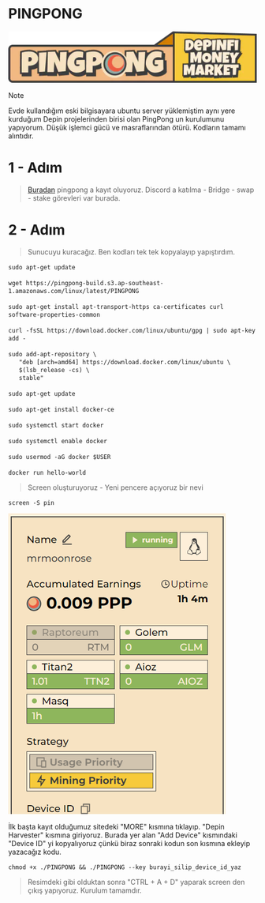 # PINGPONG
![](logo.png)
>[!NOTE]
>Evde kullandığım eski bilgisayara ubuntu server yüklemiştim aynı yere kurduğum Depin projelerinden birisi olan PingPong un kurulumunu yapıyorum. Düşük işlemci gücü ve masraflarından ötürü. Kodların tamamı alıntıdır.

# 1 - Adım
>[Buradan](https://app.pingpong.build/points?invite_code=ZN8YXVqy) pingpong a kayıt oluyoruz.
Discord a katılma - Bridge - swap - stake görevleri var burada.

# 2 - Adım
>Sunucuyu kuracağız. Ben kodları tek tek kopyalayıp yapıştırdım.

```
sudo apt-get update

wget https://pingpong-build.s3.ap-southeast-1.amazonaws.com/linux/latest/PINGPONG

sudo apt-get install apt-transport-https ca-certificates curl software-properties-common

curl -fsSL https://download.docker.com/linux/ubuntu/gpg | sudo apt-key add -

sudo add-apt-repository \
   "deb [arch=amd64] https://download.docker.com/linux/ubuntu \
   $(lsb_release -cs) \
   stable"

sudo apt-get update

sudo apt-get install docker-ce

sudo systemctl start docker

sudo systemctl enable docker

sudo usermod -aG docker $USER

docker run hello-world
```
>Screen oluşturuyoruz - Yeni pencere açıyoruz bir nevi
>
```
screen -S pin
```
>
![](Adsız.png)
>
İlk başta kayıt olduğumuz sitedeki "MORE" kısmına tıklayıp. "Depin Harvester" kısmına giriyoruz. Burada yer alan "Add Device" kısmındaki "Device ID" yi kopyalıyoruz çünkü biraz sonraki kodun son kısmına ekleyip yazacağız kodu.

```
chmod +x ./PINGPONG && ./PINGPONG --key burayi_silip_device_id_yaz
```
> Resimdeki gibi olduktan sonra "CTRL + A + D" yaparak screen den çıkış yapıyoruz. Kurulum tamamdır. 
